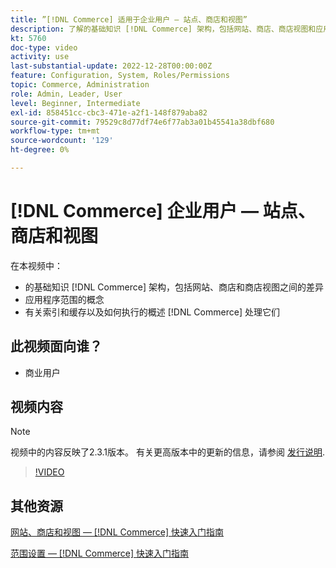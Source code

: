 ```yaml
---
title: ”[!DNL Commerce] 适用于企业用户 — 站点、商店和视图”
description: 了解的基础知识 [!DNL Commerce] 架构，包括网站、商店、商店视图和应用程序范围之间的差异。 了解索引和缓存。
kt: 5760
doc-type: video
activity: use
last-substantial-update: 2022-12-28T00:00:00Z
feature: Configuration, System, Roles/Permissions
topic: Commerce, Administration
role: Admin, Leader, User
level: Beginner, Intermediate
exl-id: 858451cc-cbc3-471e-a2f1-148f879aba82
source-git-commit: 79529c8d77df74e6f77ab3a01b45541a38dbf680
workflow-type: tm+mt
source-wordcount: '129'
ht-degree: 0%

---
```


# [!DNL Commerce] 企业用户 — 站点、商店和视图

在本视频中：

- 的基础知识 [!DNL Commerce] 架构，包括网站、商店和商店视图之间的差异
- 应用程序范围的概念
- 有关索引和缓存以及如何执行的概述 [!DNL Commerce] 处理它们

## 此视频面向谁？

- 商业用户

## 视频内容

>[!NOTE]
>
>视频中的内容反映了2.3.1版本。 有关更高版本中的更新的信息，请参阅 [发行说明](https://experienceleague.adobe.com/docs/commerce-operations/release/notes/overview.html).

>[!VIDEO](https://video.tv.adobe.com/v/35945?quality=12&learn=on)

## 其他资源

[网站、商店和视图 —  [!DNL Commerce] 快速入门指南](https://experienceleague.adobe.com/docs/commerce-admin/start/setup/websites-stores-views.html)

[范围设置 —  [!DNL Commerce] 快速入门指南](https://experienceleague.adobe.com/docs/commerce-admin/start/setup/websites-stores-views.html#scope-settings)
